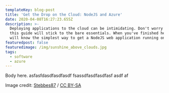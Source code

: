 ```yaml
---
templateKey: blog-post
title: 'Get the Drop on the Cloud: NodeJS and Azure'
date: 2020-04-08T16:27:23.655Z
description: >-
  Deploying applications to the cloud can be intimidating. Don't worry though,
  this guide will stick to the bare essentials. When you've finished here, you
  will know the simplest way to get a NodeJS web application running on Azure.
featuredpost: false
featuredimage: /img/sunshine_above_clouds.jpg
tags:
  - software
  - azure
---
```

Body here. asfasfdasdfasdfasdf fsassdfasdfasdfasf  asdf af







Image credit: <a href="https://commons.wikimedia.org/wiki/File:Sunshine_above_clouds.jpg" title="via Wikimedia Commons">Stebbes87</a> / <a href="https://creativecommons.org/licenses/by-sa/3.0">CC BY-SA</a>